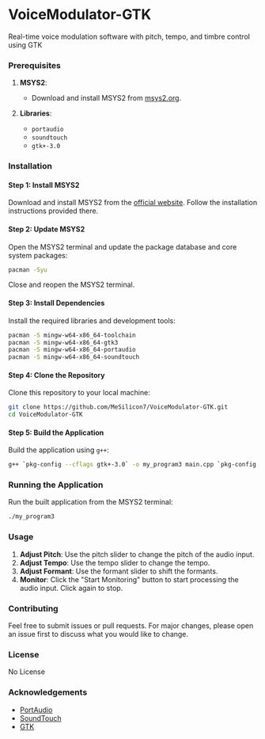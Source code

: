 # VoiceModulator-GTK
Real-time voice modulation software with pitch, tempo, and timbre control using GTK

### Prerequisites

1. **MSYS2**:
   - Download and install MSYS2 from [msys2.org](https://www.msys2.org/).

2. **Libraries**:
   - `portaudio`
   - `soundtouch`
   - `gtk+-3.0`

### Installation

#### Step 1: Install MSYS2

Download and install MSYS2 from the [official website](https://www.msys2.org/). Follow the installation instructions provided there.

#### Step 2: Update MSYS2

Open the MSYS2 terminal and update the package database and core system packages:

```sh
pacman -Syu
```

Close and reopen the MSYS2 terminal.

#### Step 3: Install Dependencies

Install the required libraries and development tools:

```sh
pacman -S mingw-w64-x86_64-toolchain
pacman -S mingw-w64-x86_64-gtk3
pacman -S mingw-w64-x86_64-portaudio
pacman -S mingw-w64-x86_64-soundtouch
```

#### Step 4: Clone the Repository

Clone this repository to your local machine:

```sh
git clone https://github.com/MeSilicon7/VoiceModulator-GTK.git
cd VoiceModulator-GTK
```

#### Step 5: Build the Application

Build the application using `g++`:

```sh
g++ `pkg-config --cflags gtk+-3.0` -o my_program3 main.cpp `pkg-config --libs gtk+-3.0 portaudio-2.0 soundtouch`
```

### Running the Application

Run the built application from the MSYS2 terminal:

```sh
./my_program3
```

### Usage

1. **Adjust Pitch**: Use the pitch slider to change the pitch of the audio input.
2. **Adjust Tempo**: Use the tempo slider to change the tempo.
3. **Adjust Formant**: Use the formant slider to shift the formants.
4. **Monitor**: Click the "Start Monitoring" button to start processing the audio input. Click again to stop.

### Contributing

Feel free to submit issues or pull requests. For major changes, please open an issue first to discuss what you would like to change.

### License

No License

### Acknowledgements

- [PortAudio](http://www.portaudio.com/)
- [SoundTouch](http://www.surina.net/soundtouch/)
- [GTK](https://www.gtk.org/)

